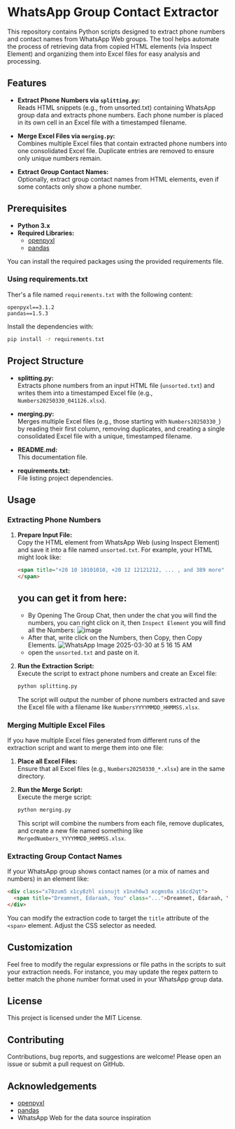 # WhatsApp Group Contact Extractor

This repository contains Python scripts designed to extract phone numbers and contact names from WhatsApp Web groups. The tool helps automate the process of retrieving data from copied HTML elements (via Inspect Element) and organizing them into Excel files for easy analysis and processing.

## Features

- **Extract Phone Numbers via `splitting.py`:**  
  Reads HTML snippets (e.g., from unsorted.txt) containing WhatsApp group data and extracts phone numbers. Each phone number is placed in its own cell in an Excel file with a timestamped filename.

- **Merge Excel Files via `merging.py`:**  
  Combines multiple Excel files that contain extracted phone numbers into one consolidated Excel file. Duplicate entries are removed to ensure only unique numbers remain.

- **Extract Group Contact Names:**  
  Optionally, extract group contact names from HTML elements, even if some contacts only show a phone number.

## Prerequisites

- **Python 3.x**
- **Required Libraries:**  
  - [openpyxl](https://openpyxl.readthedocs.io/)  
  - [pandas](https://pandas.pydata.org/)

You can install the required packages using the provided requirements file.

### Using requirements.txt

Ther's a file named `requirements.txt` with the following content:

```
openpyxl==3.1.2
pandas==1.5.3
```

Install the dependencies with:

```bash
pip install -r requirements.txt
```

## Project Structure

- **splitting.py:**  
  Extracts phone numbers from an input HTML file (`unsorted.txt`) and writes them into a timestamped Excel file (e.g., `Numbers20250330_041126.xlsx`).

- **merging.py:**  
  Merges multiple Excel files (e.g., those starting with `Numbers20250330_`) by reading their first column, removing duplicates, and creating a single consolidated Excel file with a unique, timestamped filename.

- **README.md:**  
  This documentation file.

- **requirements.txt:**  
  File listing project dependencies.

## Usage

### Extracting Phone Numbers

1. **Prepare Input File:**  
   Copy the HTML element from WhatsApp Web (using Inspect Element) and save it into a file named `unsorted.txt`. For example, your HTML might look like:

   ```html
   <span title="+20 10 10101010, +20 12 12121212, ... , and 389 more" class="...">
   </span>
   ```
   
   ## you can get it from here:
   * By Opening The Group Chat, then under the chat you will find the numbers, you can right click on it, then `Inspect Element` you will find all the Numbers:
     ![image](https://github.com/user-attachments/assets/fc388615-cb5c-4fb0-b026-3c6db4e9aba7)
   * After that, write click on the Numbers, then Copy, then Copy Elements.
     ![WhatsApp Image 2025-03-30 at 5 16 15 AM](https://github.com/user-attachments/assets/1cbe05fd-7241-4343-bd6a-a5b3a0843ea0)
   * open the `unsorted.txt` and paste on it.

3. **Run the Extraction Script:**  
   Execute the script to extract phone numbers and create an Excel file:

   ```bash
   python splitting.py
   ```

   The script will output the number of phone numbers extracted and save the Excel file with a filename like `NumbersYYYYMMDD_HHMMSS.xlsx`.

### Merging Multiple Excel Files

If you have multiple Excel files generated from different runs of the extraction script and want to merge them into one file:

1. **Place all Excel Files:**  
   Ensure that all Excel files (e.g., `Numbers20250330_*.xlsx`) are in the same directory.

2. **Run the Merge Script:**  
   Execute the merge script:

   ```bash
   python merging.py
   ```

   This script will combine the numbers from each file, remove duplicates, and create a new file named something like `MergedNumbers_YYYYMMDD_HHMMSS.xlsx`.

### Extracting Group Contact Names

If your WhatsApp group shows contact names (or a mix of names and numbers) in an element like:

```html
<div class="x78zum5 x1cy8zhl xisnujt x1nxh6w3 xcgms0a x16cd2qt">
  <span title="Dreamnet, Edaraah, You" class="...">Dreamnet, Edaraah, You</span>
</div>
```

You can modify the extraction code to target the `title` attribute of the `<span>` element. Adjust the CSS selector as needed.

## Customization

Feel free to modify the regular expressions or file paths in the scripts to suit your extraction needs. For instance, you may update the regex pattern to better match the phone number format used in your WhatsApp group data.

## License

This project is licensed under the MIT License.

## Contributing

Contributions, bug reports, and suggestions are welcome! Please open an issue or submit a pull request on GitHub.

## Acknowledgements

- [openpyxl](https://openpyxl.readthedocs.io/)
- [pandas](https://pandas.pydata.org/)
- WhatsApp Web for the data source inspiration

